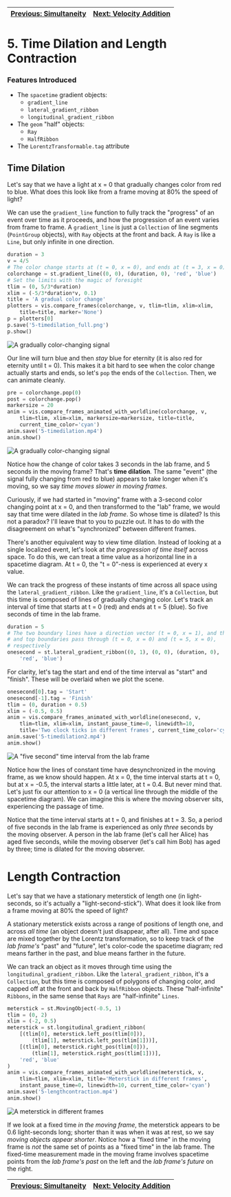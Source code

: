 [Previous: Simultaneity](4-simultaneity.md) | [Next: Velocity Addition](6-velocityaddition.md)
--- | ---

# 5. Time Dilation and Length Contraction

### Features Introduced
- The `spacetime` gradient objects:
    - `gradient_line`
    - `lateral_gradient_ribbon`
    - `longitudinal_gradient_ribbon`
- The `geom` "half" objects:
    - `Ray`
    - `HalfRibbon`
- The `LorentzTransformable.tag` attribute

## Time Dilation

Let's say that we have a light at x = 0 that gradually changes color from red to blue. What does this look like from a frame moving at 80% the speed of light?

We can use the `gradient_line` function to fully track the "progress" of an event over time as it proceeds, and how the progression of an event varies from frame to frame. A `gradient_line` is just a `Collection` of line segments (`PointGroup` objects), with `Ray` objects at the front and back. A `Ray` is like a `Line`, but only infinite in one direction.

```python
duration = 3
v = 4/5
# The color change starts at (t = 0, x = 0), and ends at (t = 3, x = 0)
colorchange = st.gradient_line((0, 0), (duration, 0), 'red', 'blue')
# Set the limits with the magic of foresight
tlim = (0, 5/3*duration)
xlim = (-5/3*duration*v, 0.1)
title = 'A gradual color change'
plotters = vis.compare_frames(colorchange, v, tlim=tlim, xlim=xlim,
    title=title, marker='None')
p = plotters[0]
p.save('5-timedilation_full.png')
p.show()
```
![A gradually color-changing signal](5-timedilation_full.png)

Our line will turn blue and then *stay* blue for eternity (it is also red for eternity until t = 0). This makes it a bit hard to see when the color change actually starts and ends, so let's `pop` the ends of the `Collection`. Then, we can animate cleanly.

```python
pre = colorchange.pop(0)
post = colorchange.pop()
markersize = 20
anim = vis.compare_frames_animated_with_worldline(colorchange, v,
    tlim=tlim, xlim=xlim, markersize=markersize, title=title,
    current_time_color='cyan')
anim.save('5-timedilation.mp4')
anim.show()
```
![A gradually color-changing signal](5-timedilation.gif)

Notice how the change of color takes 3 seconds in the lab frame, and 5 seconds in the moving frame? That's **time dilation**. The same "event" (the signal fully changing from red to blue) appears to take longer when it's moving, so we say *time moves slower in moving frames*.

Curiously, if we had started in "moving" frame with a 3-second color changing point at x = 0, and then transformed to the "lab" frame, we would say that time were dilated in the *lab frame*. So whose time is dilated? Is this not a paradox? I'll leave that to you to puzzle out. It has to do with the disagreement on what's "synchronized" between different frames.

There's another equivalent way to view time dilation. Instead of looking at a single localized event, let's look at *the progression of time itself* across space. To do this, we can treat a time value as a horizontal line in a spacetime diagram. At t = 0, the "t = 0"-ness is experienced at every x value.

We can track the progress of these instants of time across all space using the `lateral_gradient_ribbon`. Like the `gradient_line`, it's a `Collection`, but this time is composed of lines of gradually changing color. Let's track an interval of time that starts at t = 0 (red) and ends at t = 5 (blue). So five seconds of time in the lab frame.

```python
duration = 5
# The two boundary lines have a direction vector (t = 0, x = 1), and the bottom
# and top boundaries pass through (t = 0, x = 0) and (t = 5, x = 0),
# respectively
onesecond = st.lateral_gradient_ribbon((0, 1), (0, 0), (duration, 0),
    'red', 'blue')
```

For clarity, let's tag the start and end of the time interval as "start" and "finish". These will be overlaid when we plot the scene.

```python
onesecond[0].tag = 'Start'
onesecond[-1].tag = 'Finish'
tlim = (0, duration + 0.5)
xlim = (-0.5, 0.5)
anim = vis.compare_frames_animated_with_worldline(onesecond, v,
    tlim=tlim, xlim=xlim, instant_pause_time=0, linewidth=10,
    title='Two clock ticks in different frames', current_time_color='cyan')
anim.save('5-timedilation2.mp4')
anim.show()
```
![A "five second" time interval from the lab frame](5-timedilation2.gif)

Notice how the lines of constant time have desynchronized in the moving frame, as we know should happen. At x = 0, the time interval starts at t = 0, but at x = -0.5, the interval starts a little later, at t = 0.4. But never mind that. Let's just fix our attention to x = 0 (a vertical line through the middle of the spacetime diagram). We can imagine this is where the moving observer sits, experiencing the passage of time.

Notice that the time interval starts at t = 0, and finishes at t = 3. So, a period of five seconds in the lab frame is experienced as only *three* seconds by the moving observer. A person in the lab frame (let's call her Alice) has aged five seconds, while the moving observer (let's call him Bob) has aged by three; time is dilated for the moving observer.

# Length Contraction

Let's say that we have a stationary meterstick of length one (in light-seconds, so it's actually a "light-second-stick"). What does it look like from a frame moving at 80% the speed of light?

A stationary meterstick exists across a range of positions of length one, and across *all time* (an object doesn't just disappear, after all). Time and space are mixed together by the Lorentz transformation, so to keep track of the *lab frame's* "past" and "future", let's color-code the spacetime diagram; red means farther in the past, and blue means farther in the future.

We can track an object as it moves through time using the `longitudinal_gradient_ribbon`. Like the `lateral_gradient_ribbon`, it's a `Collection`, but this time is composed of polygons of changing color, and capped off at the front and back by `HalfRibbon` objects. These "half-infinite" `Ribbons`, in the same sense that `Rays` are "half-infinite" `Lines`.

```python
meterstick = st.MovingObject(-0.5, 1)
tlim = (0, 2)
xlim = (-2, 0.5)
meterstick = st.longitudinal_gradient_ribbon(
    [(tlim[0], meterstick.left_pos(tlim[0])),
        (tlim[1], meterstick.left_pos(tlim[1]))],
    [(tlim[0], meterstick.right_pos(tlim[0])),
        (tlim[1], meterstick.right_pos(tlim[1]))],
    'red', 'blue'
)
anim = vis.compare_frames_animated_with_worldline(meterstick, v,
    tlim=tlim, xlim=xlim, title='Meterstick in different frames',
    instant_pause_time=0, linewidth=10, current_time_color='cyan')
anim.save('5-lengthcontraction.mp4')
anim.show()
```
![A meterstick in different frames](5-lengthcontraction.gif)

If we look at a fixed time *in the moving frame*, the meterstick appears to be 0.6 light-seconds long; shorter than it was when it was at rest, so we say *moving objects appear shorter*. Notice how a "fixed time" in the moving frame is *not* the same set of points as a "fixed time" in the lab frame. The fixed-time measurement made in the moving frame involves spacetime points from the *lab frame's past* on the left and the *lab frame's future* on the right.

[Previous: Simultaneity](4-simultaneity.md) | [Next: Velocity Addition](6-velocityaddition.md)
--- | ---